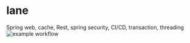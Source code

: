 # lane
Spring web, cache, Rest, spring security, CI/CD, transaction, threading
![example workflow](https://github.com/engrceey/Test/actions/workflows/maven.yml/badge.svg)
